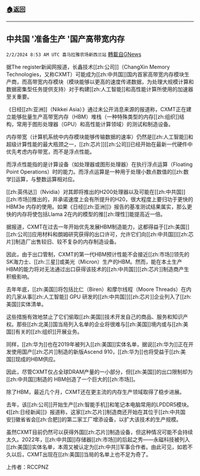 ###  [:house:返回](README.md)
---


## 中共国 '准备生产 '国产高带宽内存
`2/2/2024 8:53 AM UTC 喜马拉雅农场新西兰站` [轉載自GNews](https://gnews.org/articles/2275999)

据The register新闻网报道，长鑫技术[[zh:公司]]（ChangXin Memory Technologies，又称CXMT）可能成为[[zh:中共国]]国内首家高带宽内存模块生产商，而高带宽内存模块（模块能够以更高的速度传递数据，为处理大规模计算和数据密集型任务提供支持）对于构建[[zh:人工智能]]和高性能计算所使用的加速器至关重要。

《日经[[zh:亚洲]]（Nikkei Asia）》通过未公开消息来源的报道称，CXMT正在建立能够批量生产高带宽内存（HBM）堆栈（一种特殊类型的内存[[zh:组织]]结构，常用于图形处理器（GPU）和高性能计算领域）的测试和制造设备。

内存带宽（计算机系统中内存模块能够传输数据的速率）仍然是[[zh:人工智能]]和超级计算性能的最大瓶颈之一，[[zh:芯片]][[zh:公司]]已经开始在最新一代硬件中优先考虑内存带宽，而不是浮点性能。

而浮点性能指的是计算设备（如处理器或图形处理器）在执行浮点运算（Floating Point Operations）时的能力。而浮点运算是一种用于处理小数点数值的[[zh:数学]]运算，与整数运算相对应。

[[zh:英伟达]]（Nvidia）对其即将推出的H200处理器以及可能在[[zh:中共国]][[zh:市场]]推出的，并承诺速度上会有所提升的H20，很大程度上要归功于更快的HBM3e 内存的使用。如果《日经[[zh:亚洲]]》报告的基准测试结果属实，那么更快的内存将使包括Llama 2在内的模型的推[[zh:理性]]能提高近一倍。

据报道，CXMT在过去一年开始优先发展HBM制造能力，这都得益于[[zh:美国]][[zh:公司]]应用材料和朗姆研究获得的出口许可，允许它们向[[zh:中共国]][[zh:芯片]]制造厂出售较旧、较不复杂的内存制造设备。

因此，由于出口管制，CXMT的第一代HBM预计性能不会接近[[zh:市场]]领先的SK海力士、[[zh:三星]]或美光（Micron）生产的HBM。然而，能在本土生产HBM的能力将对无法通过出口获得该技术的[[zh:中共国]][[zh:芯片]]制造商产生积极影响。

去年年底，[[zh:美国]]将包括比仁（Biren）和摩尔线程（Moore Threads）在内的几家从事[[zh:人工智能]] GPU 研发的[[zh:中共国]][[zh:芯片]]企业列入了[[zh:美国]]实体清单。

这些措施有效地禁止了它们偷取[[zh:美国]]技术开发自己的商品、服务和知识产权。那些[[zh:北美]]国当局列入名单的企业将很难与[[zh:美国]]境内或与[[zh:美国]]有关的[[zh:组织]]开展业务。

同样，[[zh:华为]]也在2019年被列入[[zh:美国]]实体名单，据说[[zh:华为]]正在开发使用国产[[zh:芯片]]制造的新版Ascend 910，[[zh:华为]]也将受益于[[zh:美国]]现成的HBM供应。

因此，尽管CXMT仅占全球DRAM产量的一小部分，但[[zh:美国]]的出口限制却为[[zh:中共国]]制造的 HBM创造了一个巨大的[[zh:市场]]。

除了HBM，最近几个月，CXMT还在更主流的内存生产领域取得了稳步进展。

去年，该[[zh:公司]]开始生产[[zh:智能手机]]和笔记本电脑常用的LPDDR5模块。《[[zh:日经新闻]]》报道称，这家[[zh:芯片]]制造商还开始在其位于[[zh:中共国安]]徽省省会[[zh:合肥]]的第二家工厂增添设备，以扩大该技术的生产规模。

虽然CXMT目前仍然可以获得外国[[zh:芯片]]制造设备，但这种情况可能不会持续太久。2022年，[[zh:中共国]]存储器[[zh:市场]]的后起之秀——永磁科技被列入[[zh:美国]]实体名单，本周又被认定为[[zh:中共]]军事合作者。由此可见，如若不久以后，CXMT出现在[[zh:美国]]当局的名单上也不足为奇了。

上传者：RCCPNZ
